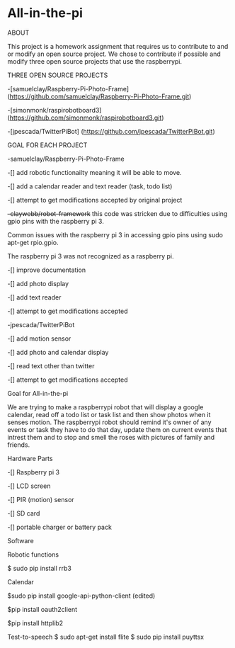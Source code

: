 # All-in-the-pi
ABOUT

This project is a homework assignment that requires us to contribute to and or modify an open source project. We chose to contribute if possible and modify three open source projects that use the raspberrypi.

THREE OPEN SOURCE PROJECTS

-[samuelclay/Raspberry-Pi-Photo-Frame] (https://github.com/samuelclay/Raspberry-Pi-Photo-Frame.git)

-[simonmonk/raspirobotboard3] (https://github.com/simonmonk/raspirobotboard3.git)

-[jpescada/TwitterPiBot] (https://github.com/jpescada/TwitterPiBot.git)

GOAL FOR EACH PROJECT

-samuelclay/Raspberry-Pi-Photo-Frame

-[] add robotic functionailty meaning it will be able to move.

-[] add a calendar reader and text reader (task, todo list)

-[] attempt to get modifications accepted by original project

~~-claywebb/robot-framework~~ this code was stricken due to difficulties using gpio pins with the raspberry pi 3. 

Common issues with the raspberry pi 3 in accessing gpio pins using sudo apt-get rpio.gpio. 

The raspberry pi 3 was not recognized as a raspberry pi.

-[] improve documentation

-[] add photo display

-[] add text reader

-[] attempt to get modifications accepted

-jpescada/TwitterPiBot

-[] add motion sensor

-[] add photo and calendar display

-[] read text other than twitter

-[] attempt to get modifications accepted

Goal for All-in-the-pi

We are trying to make a raspberrypi robot that will display a google calendar, read off a todo list or task list and then show photos when it senses motion. The raspberrypi robot should remind it's owner of any events or task they have to do that day, update them on current events that intrest them and to stop and smell the roses with pictures of family and friends.

Hardware Parts

-[] Raspberry pi 3

-[] LCD screen

-[] PIR (motion) sensor

-[] SD card

-[] portable charger or battery pack

Software 

Robotic functions

$ sudo pip install rrb3 

Calendar

$sudo pip install google-api-python-client (edited)

$pip install oauth2client

$pip install httplib2

Test-to-speech
$ sudo apt-get install flite
$ sudo pip install puyttsx
